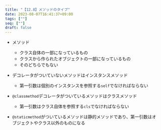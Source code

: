 ```yaml
---
title: "【12.8】メソッドのタイプ"
date: 2023-08-07T16:41:37+09:00
tags: [""]
seq: [""]
draft: false
---
```


- メソッド
  - クラス自体の一部になっているもの
  - クラスから作られたオブジェクトの一部になっているもの
  - そのどちらでもない

- デコレータがついていないメソッドはインスタンスメソッド
  - 第一引数は個別のインスタンスを参照する`self`でなければならない
- `@classmethod`デコレータがついているメソッドはクラスメソッド
  - 第一引数はクラス自体を参照する`cls`でなければならない
- `@staticmethod`がついているメソッドは静的メソッドであり、第一引数はオブジェクトやクラス以外のものになる